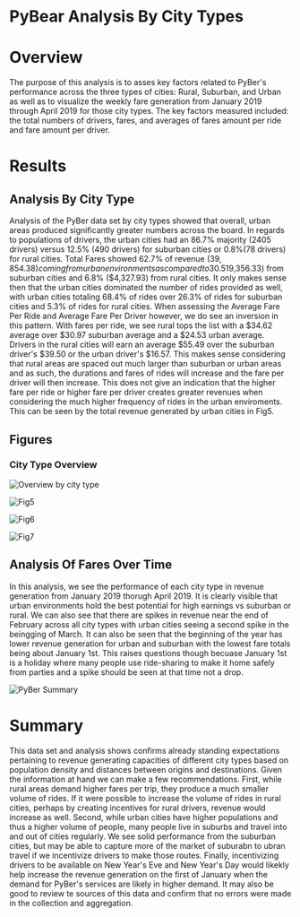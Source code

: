 # PyBear Analysis By City Types

# Overview
The purpose of this analysis is to asses key factors related to PyBer's performance across the three types of cities: Rural, Suburban, and Urban as well as to visualize the weekly fare generation from January 2019 through April 2019 for those city types. The key factors measured included: the total numbers of drivers, fares, and averages of fares amount per ride and fare amount per driver.

# Results

## Analysis By City Type
Analysis of the PyBer data set by city types showed that overall, urban areas produced significantly greater numbers across the board. In regards to populations of drivers, the urban cities had an 86.7% majority (2405 drivers) versus 12.5% (490 drivers) for suburban cities or 0.8%(78 drivers) for rural cities. Total Fares showed 62.7% of revenue ($39,854.38) coming from urban environments as compared to 30.5% ($19,356.33) from suburban cities and 6.8% ($4,327.93) from rural cities. It only makes sense then that the urban cities dominated the number of rides provided as well, with urban cities totaling 68.4% of rides over 26.3% of rides for suburban cities and 5.3% of rides for rural cities. When assessing the Average Fare Per Ride and Average Fare Per Driver however, we do see an inversion in this pattern. With fares per ride, we see rural tops the list with a $34.62 average over $30.97 suburban average and a $24.53 urban average. Drivers in the rural cities will earn an average $55.49 over the suburban driver's $39.50 or the urban driver's $16.57. This makes sense considering that rural areas are spaced out much larger than suburban or urban areas and as such, the durations and fares of rides will increase and the fare per driver will then increase. This does not give an indication that the higher fare per ride or higher fare per driver creates greater revenues when considering the much higher frequency of rides in the urban enviroments. This can be seen by the total revenue generated by urban cities in Fig5. 


## Figures
### City Type Overview
![Overview by city type](https://github.com/ghynox/PyBer_Analysis/blob/main/Images/PyBer%20Fare%20df.png)

![Fig5](https://github.com/ghynox/PyBer_Analysis/blob/main/analysis/Fig5.png)

![Fig6](https://github.com/ghynox/PyBer_Analysis/blob/main/analysis/Fig6.png)

![Fig7](https://github.com/ghynox/PyBer_Analysis/blob/main/analysis/Fig7.png)

## Analysis Of Fares Over Time
In this analysis, we see the performance of each city type in revenue generation from January 2019 thorugh April 2019. It is clearly visible that urban environments hold the best potential for high earnings vs suburban or rural. We can also see that there are spikes in revenue near the end of February across all city types with urban cities seeing a second spike in the beingging of March. It can also be seen that the beginning of the year has lower revenue generation for urban and suburban with the lowest fare totals being about January 1st. This raises questions though becuase January 1st is a holiday where many people use ride-sharing to make it home safely from parties and a spike should be seen at that time not a drop. 

![PyBer Summary](https://github.com/ghynox/PyBer_Analysis/blob/main/analysis/PyBer%20Fare%20Summary.png)

# Summary
This data set and analysis shows confirms already standing expectations pertaining to revenue generating capacities of different city types based on population density and distances between origins and destinations. Given the information at hand we can make a few recommendations. First, while rural areas demand higher fares per trip, they produce a much smaller volume of rides. If it were possible to increase the volume of rides in rural cities, perhaps by creating incentives for rural drivers, revenue would increase as well. Second, while urban cities have higher populations and thus a higher volume of people, many people live in suburbs and travel into and out of cities regularly. We see solid performance from the suburban cities, but may be able to capture more of the market of suburabn to ubran travel if we incentivize drivers to make those routes. Finally, incentivizing drivers to be available on New Year's Eve and New Year's Day would likekly help increase the revenue generation on the first of January when the demand for PyBer's services are likely in higher demand. It may also be good to review te sources of this data and confirm that no errors were made in the collection and aggregation. 
